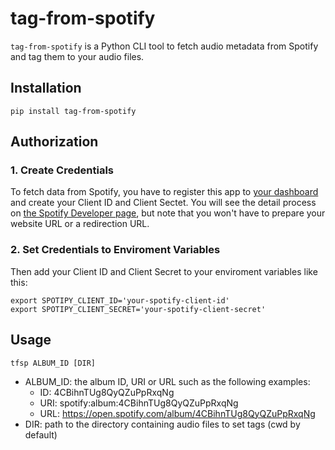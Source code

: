 # tag-from-spotify
`tag-from-spotify` is a Python CLI tool to fetch audio metadata from Spotify and tag them to your audio files.

## Installation
```
pip install tag-from-spotify
```

## Authorization
### 1. Create Credentials
To fetch data from Spotify, you have to register this app to [your dashboard](https://developer.spotify.com/dashboard/applications) and create your Client ID and Client Sectet. You will see the detail process on [the Spotify Developer page](https://developer.spotify.com/documentation/general/guides/app-settings/), but note that you won't have to prepare your website URL or a redirection URL.
### 2. Set Credentials to Enviroment Variables
Then add your Client ID and Client Secret to your enviroment variables like this:
```
export SPOTIPY_CLIENT_ID='your-spotify-client-id'
export SPOTIPY_CLIENT_SECRET='your-spotify-client-secret'
```


## Usage
```
tfsp ALBUM_ID [DIR]
```
- ALBUM_ID: the album ID, URI or URL such as the following examples:
  - ID: 4CBihnTUg8QyQZuPpRxqNg
  - URI: spotify:album:4CBihnTUg8QyQZuPpRxqNg
  - URL: https://open.spotify.com/album/4CBihnTUg8QyQZuPpRxqNg
- DIR: path to the directory containing audio files to set tags (cwd by default)